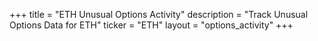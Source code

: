 +++
title = "ETH Unusual Options Activity"
description = "Track Unusual Options Data for ETH"
ticker = "ETH"
layout = "options_activity"
+++

